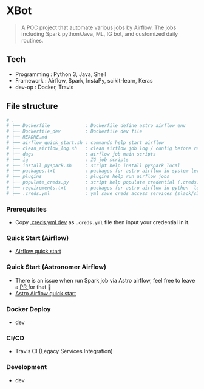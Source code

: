 # XBot
> A POC project that automate various jobs by Airflow. The jobs including Spark python/Java, ML, IG bot, and customized daily routines.

## Tech 
- Programming : Python 3, Java, Shell 
- Framework   : Airflow, Spark, InstaPy, scikit-learn, Keras 
- dev-op      : Docker, Travis  

## File structure

```bash
# .
# ├── Dockerfile             : Dockerfile define astro airflow env 
# ├── Dockerfile_dev         : Dockerfile dev file 
# ├── README.md
# ├── airflow_quick_start.sh : commands help start airflow 
# ├── clean_airflow_log.sh   : clean airflow job log / config before reboost airflow
# ├── dags                   : airflow job main scripts 
# ├── ig                     : IG job scripts 
# ├── install_pyspark.sh     : script help install pyspark local 
# ├── packages.txt           : packages for astro airflow in system level 
# ├── plugins                : plugins help run airflow jobs 
# ├── populate_creds.py      : script help populate credential (.creds.yml) to airflow 
# ├── requirements.txt       : packages for astro airflow in python  level 
# ├── .creds.yml             : yml save creds access services (slack/s3/...) 

```


### Prerequisites
- Copy [.creds.yml.dev](https://github.com/yennanliu/XBot/blob/master/.creds.yml.dev) as `.creds.yml` file then input your credential in it.

### Quick Start (Airflow)
- [Airflow quick start](https://github.com/yennanliu/XBot/blob/master/doc/airflow_quick_start.md)

### Quick Start (Astronomer Airflow)
- There is an issue when run Spark job via Astro airflow, feel free to leave a [ PR ](https://github.com/yennanliu/XBot/pulls)for that 🙏
- [Astro Airflow quick start ](https://github.com/yennanliu/XBot/blob/master/doc/astro_airflow_quick_start.md)

### Docker Deploy 
- dev 

### CI/CD 
- Travis CI (Legacy Services Integration)

### Development 
- dev 
